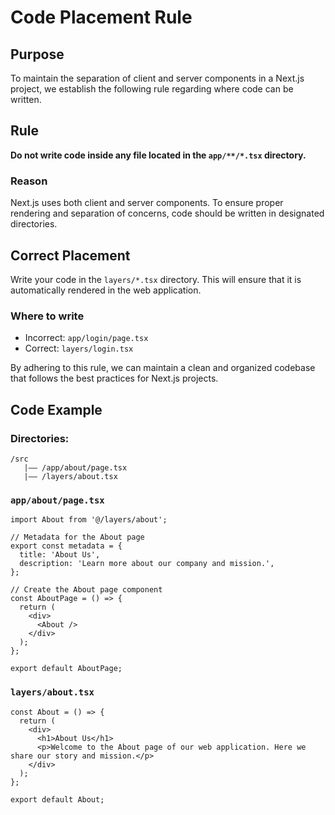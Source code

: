 # Code Placement Rule

## Purpose
To maintain the separation of client and server components in a Next.js project, we establish the following rule regarding where code can be written.

## Rule
**Do not write code inside any file located in the `app/**/*.tsx` directory.**

### Reason
Next.js uses both client and server components. To ensure proper rendering and separation of concerns, code should be written in designated directories.

## Correct Placement
Write your code in the `layers/*.tsx` directory. This will ensure that it is automatically rendered in the web application.

### Where to write
- Incorrect: `app/login/page.tsx`
- Correct: `layers/login.tsx`

By adhering to this rule, we can maintain a clean and organized codebase that follows the best practices for Next.js projects.

## Code Example

### Directories:

```
/src 
   |—— /app/about/page.tsx
   |—— /layers/about.tsx
```

### `app/about/page.tsx`

```tsx
import About from '@/layers/about';

// Metadata for the About page
export const metadata = {
  title: 'About Us',
  description: 'Learn more about our company and mission.',
};

// Create the About page component
const AboutPage = () => {
  return (
    <div>
      <About />
    </div>
  );
};

export default AboutPage;
```

### `layers/about.tsx`
```tsx
const About = () => {
  return (
    <div>
      <h1>About Us</h1>
      <p>Welcome to the About page of our web application. Here we share our story and mission.</p>
    </div>
  );
};

export default About;

```
